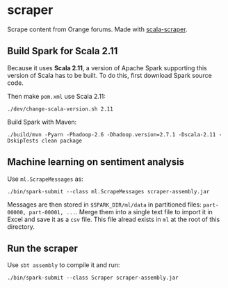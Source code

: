 # scraper

Scrape content from Orange forums. Made with [scala-scraper](https://github.com/ruippeixotog/scala-scraper).

## Build Spark for Scala 2.11

Because it uses **Scala 2.11**, a version of Apache Spark supporting this version of Scala has to be built. To do this, first download Spark source code.

Then make `pom.xml` use Scala 2.11:

    ./dev/change-scala-version.sh 2.11
  
Build Spark with Maven:

    ./build/mvn -Pyarn -Phadoop-2.6 -Dhadoop.version=2.7.1 -Dscala-2.11 -DskipTests clean package
    
## Machine learning on sentiment analysis

Use `ml.ScrapeMessages` as:

    ./bin/spark-submit --class ml.ScrapeMessages scraper-assembly.jar
    
Messages are then stored in `$SPARK_DIR/ml/data` in partitioned files: `part-00000, part-00001, ...`. Merge them into a single text file to import it in Excel and save it as a `csv` file. This file alread exists in `ml` at the root of this directory.
    
## Run the scraper

Use `sbt assembly` to compile it and run: 

    ./bin/spark-submit --class Scraper scraper-assembly.jar
